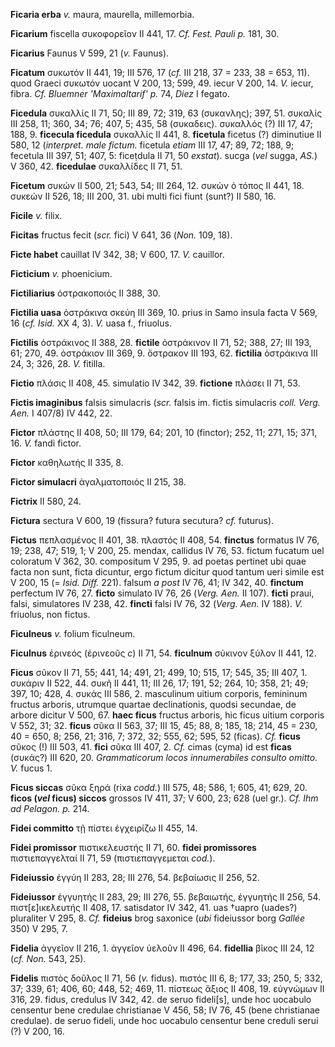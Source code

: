 **Ficaria erba** *v.* maura, maurella, millemorbia.

**Ficarium** fiscella συκοφορεῖον II 441, 17. *Cf. Fest. Pauli p.* 181,
30.

**Ficarius** Faunus V 599, 21 (*v.* Faunus).

**Ficatum** συκωτόν II 441, 19; III 576, 17 (*cf.* III 218, 37 = 233, 38
= 653, 11). quod Graeci συκωτόν uocant V 200, 13; 599, 49. iecur V 200,
14. *V.* iecur, fibra. *Cf. Bluemner 'Maximaltarif' p.* 74, *Diez* I
fegato.

**Ficedula** συκαλλίς II 71, 50; III 89, 72; 319, 63 (συκανλης); 397,
51. συκαλίς III 258, 11; 360, 34; 76; 407, 5; 435, 58 (συκαδεις).
συκαλλός (?) III 17, 47; 188, 9. **ficecula ficedula** συκαλλίς II 441,
8. **ficetula** ficetus (?) diminutiue II 580, 12 (*interpret. male
fictum.* ficetula *etiam* III 17, 47; 89, 72; 188, 9; fecetula III 397,
51; 407, 5: ficeṭdula II 71, 50 *exstat*). sucga (*vel* sugga, *AS.*)
V 360, 42. **ficedulae** συκαλλίδες II 71, 51.

**Ficetum** συκών II 500, 21; 543, 54; III 264, 12. συκὼν ὁ τόπος II
441, 18. συκεών II 526, 18; III 200, 31. ubi multi fici fiunt (sunt?) II
580, 16.

**Ficile** *v.* filix.

**Ficitas** fructus fecit (*scr.* fici) V 641, 36 (*Non.* 109, 18).

**Ficte habet** cauillat IV 342, 38; V 600, 17. *V.* cauillor.

**Ficticium** *v.* phoenicium.

**Fictiliarius** ὀστρακοποιός II 388, 30.

**Fictilia uasa** ὀστράκινα σκεύη III 369, 10. prius in Samo insula
facta V 569, 16 (*cf. Isid.* XX 4, 3). *V.* uasa f., friuolus.

**Fictilis** ὀστράκινος II 388, 28. **fictile** ὀστράκινον II 71, 52;
388, 27; III 193, 61; 270, 49. ὀστράκιον III 369, 9. ὄστρακον III 193,
62. **fictilia** ὀστράκινα III 24, 3; 326, 28. *V.* fitilla.

**Fictio** πλάσις II 408, 45. simulatio IV 342, 39. **fictione** πλάσει
II 71, 53.

**Fictis imaginibus** falsis simulacris (*scr.* falsis im. fictis
simulacris *coll. Verg. Aen.* I 407/8) IV 442, 22.

**Fictor** πλάστης II 408, 50; III 179, 64; 201, 10 (finctor); 252, 11;
271, 15; 371, 16. *V.* fandi fictor.

**Fictor** καθηλωτής II 335, 8.

**Fictor simulacri** ἀγαλματοποιός II 215, 38.

**Fictrix** II 580, 24.

**Fictura** sectura V 600, 19 (fissura? futura secutura? *cf.* futurus).

**Fictus** πεπλασμένος II 401, 38. πλαστός II 408, 54. **finctus**
formatus IV 76, 19; 238, 47; 519, 1; V 200, 25. mendax, callidus IV 76,
53. fictum fucatum uel coloratum V 362, 30. compositum V 295, 9. ad
poetas pertinet ubi quae facta non sunt, ficta dicuntur, ergo fictum
dicitur quod tantum ueri simile est V 200, 15 (= *Isid. Diff.* 221).
falsum *a post* IV 76, 41; IV 342, 40. **finctum** perfectum IV 76, 27.
**ficto** simulato IV 76, 26 (*Verg. Aen.* II 107). **ficti** praui,
falsi, simulatores IV 238, 42. **fincti** falsi IV 76, 32 (*Verg.*
*Aen.* IV 188). *V.* friuolus, non fictus.

**Ficulneus** *v.* folium ficulneum.

**Ficulnus** ἐρινεός (ἐρινεοῦς *c*) II 71, 54. **ficulnum** σύκινον
ξύλον II 441, 12.

**Ficus** σῦκον II 71, 55; 441, 14; 491, 21; 499, 10; 515, 17; 545, 35;
III 407, 1. συκάριν II 522, 44. συκῆ II 441, 11; III 26, 17; 191, 52;
264, 10; 358, 21; 49; 397, 10; 428, 4. συκάς III 586, 2. masculinum
uitium corporis, femininum fructus arboris, utrumque quartae
declinationis, quodsi secundae, de arbore dicitur V 500, 67. **haec
ficus** fructus arboris, hic ficus uitium corporis V 552, 31; 32.
**ficus** σῦκα II 563, 37; III 15, 45; 88, 8; 185, 18; 214, 45 = 230, 40
= 650, 8; 256, 21; 316, 7; 372, 32; 555, 62; 595, 52 (ficas). *Cf.*
**ficus** σῦκος (!) III 503, 41. **fici** σῦκα III 407, 2. *Cf.* cimas
(cyma) id est **ficas** (συκάς?) III 620, 20. *Grammati­corum locos
innumerabiles consulto omitto. V.* fucus 1.

**Ficus siccas** σῦκα ξηρά (rixa *codd.*) III 575, 48; 586, 1; 605, 41;
629, 20. **ficos (*vel* ficus) siccos** grossos IV 411, 37; V 600,
23; 628 (uel gr.). *Cf. Ihm ad Pelagon. p.* 214.

**Fidei committo** τῇ πίστει ἐγχειρίζω II 455, 14.

**Fidei promissor** πιστικελευστής II 71, 60. **fidei promissores**
πιστιεπαγγελταί II 71, 59 (πιστιεπαγγεμεται *cod.*).

**Fideiussio** ἐγγύη II 283, 28; III 276, 54. βεβαίωσις II 256, 52.

**Fideiussor** ἐγγυητής II 283, 29; III 276, 55. βεβαιωτής, ἐγγυητής II
256, 54. πιστ[ε]ικελευτής II 408, 17. satisdator IV 342, 41. uas
†uapro (uades?) pluraliter V 295, 8. *Cf.* **fideius** brog saxonice
(*ubi* fideiussor borg *Gallée* 350) V 295, 7.

**Fidelia** ἀγγεῖον II 216, 1. ἀγγεῖον ὑελοῦν II 496, 64. **fidellia**
βῖκος III 24, 12 (*cf. Non.* 543, 25).

**Fidelis** πιστὸς δοῦλος II 71, 56 (*v.* fidus). πιστός III 6, 8; 177,
33; 250, 5; 332, 37; 339, 61; 406, 60; 448, 52; 469, 11. πίστεως ἄξιος
II 408, 19. εὐγνώμων II 316, 29. fidus, credulus IV 342, 42. de seruo
fideli[s], unde hoc uocabulo censentur bene credulae christianae V
456, 58; IV 76, 45 (bene christianae credulae). de seruo fideli, unde
hoc uocabulo censentur bene creduli serui (?) V 200, 16.

